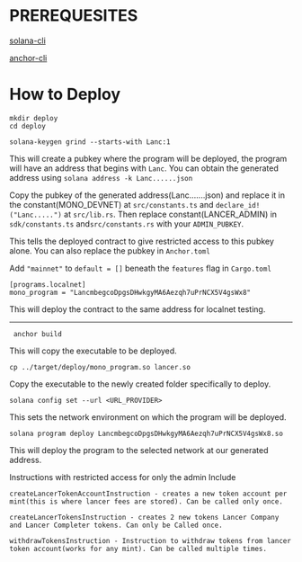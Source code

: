 #  PREREQUESITES
   [solana-cli](https://docs.solana.com/cli/install-solana-cli-tools)
   
   [anchor-cli](https://www.anchor-lang.com/docs/installation)
# How to Deploy

    mkdir deploy
    cd deploy

    solana-keygen grind --starts-with Lanc:1
    

This will create a pubkey where the program will be deployed, the program will have an address that begins with `Lanc`.
You can obtain the generated address using 
`solana address -k Lanc......json`

Copy the pubkey of the generated address(Lanc.......json) and replace it in the constant(MONO_DEVNET) at `src/constants.ts` and `declare_id!("Lanc.....")` at `src/lib.rs`. Then replace constant(LANCER_ADMIN) in `sdk/constants.ts` and`src/constants.rs` with your `ADMIN_PUBKEY`. 

This tells the deployed contract to give restricted access to this pubkey alone.
You can also replace the pubkey in `Anchor.toml`

Add `"mainnet"` to `default = []` beneath the `features` flag in `Cargo.toml`

    [programs.localnet]
    mono_program = "LancmbegcoDpgsDHwkgyMA6Aezqh7uPrNCX5V4gsWx8"
 This will deploy the contract to the same address for localnet testing. 

 -----------------------------------------------------------------
 

     anchor build

This will copy the executable to be deployed.

    cp ../target/deploy/mono_program.so lancer.so

Copy the executable to the newly created folder specifically to deploy.




    solana config set --url <URL_PROVIDER>
    
 
 This sets the network environment on which the program will be deployed. 
 

    solana program deploy LancmbegcoDpgsDHwkgyMA6Aezqh7uPrNCX5V4gsWx8.so
This will deploy the program to the selected network at our generated address.

Instructions with restricted access for only the admin Include

    createLancerTokenAccountInstruction - creates a new token account per mint(this is where lancer fees are stored). Can be called only once.
    
    createLancerTokensInstruction - creates 2 new tokens Lancer Company and Lancer Completer tokens. Can only be Called once.

    withdrawTokensInstruction - Instruction to withdraw tokens from lancer token account(works for any mint). Can be called multiple times.
